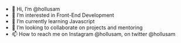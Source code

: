 - 👋 Hi, I’m @hollusam
- 👀 I’m interested in Front-End Development
- 🌱 I’m currently learning Javascript
- 💞️ I’m looking to collaborate on projects and mentoring
- 📫 How to reach me on Instagram @hollusam, on twitter @hollusam

<!---
hollusam/hollusam is a ✨ special ✨ repository because its `README.md` (this file) appears on your GitHub profile.
You can click the Preview link to take a look at your changes.
--->
